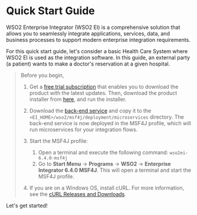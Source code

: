 # Quick Start Guide

WSO2 Enterprise Integrator (WSO2 EI) is a comprehensive solution that allows you to seamlessly integrate applications, services, data, and business processes to support modern enterprise integration requirements. 

For this quick start guide, let's consider a basic Health Care System where WSO2 EI is used as the integration software. In this guide, an external party (a patient) wants to make a doctor's reservation at a given hospital.

> Before you begin,
>   1. Get a [free trial subscription](#https://wso2.com/subscription/free-trial) that enables you to download the product with the latest updates. Then, download the product installer from [here](#https://wso2.com/integration/install/download/), and run the installer. 
>
>   2. Download the [back-end service](#https://github.com/wso2-docs/WSO2_EI/blob/master/Back-End-Service/Hospital-Service-2.0.0.jar) and copy it to the `<EI_HOME>/wso2/msf4j/deployment/microservices` directory. 
>      The back-end service is now deployed in the MSF4J profile, which will run microservices for your integration flows. 
>   3. Start the MSF4J profile:
>      1.  Open a terminal and execute the following command:
>      `wso2ei-6.4.0-msf4j`
>      2. Go to **Start Menu** -> **Programs** -> **WSO2** -> **Enterprise Integrator 6.4.0 MSF4J**. This will open a terminal and start the MSF4J profile.
>   4. If you are on a Windows OS, install cURL. For more information, see the [cURL Releases and Downloads](#https://curl.haxx.se/download.html).

Let's get started!

